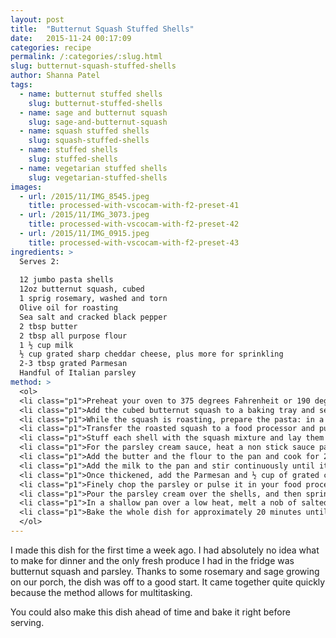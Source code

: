 ```yaml
---
layout: post
title:  "Butternut Squash Stuffed Shells"
date:   2015-11-24 00:17:09
categories: recipe
permalink: /:categories/:slug.html
slug: butternut-squash-stuffed-shells
author: Shanna Patel
tags: 
  - name: butternut stuffed shells
    slug: butternut-stuffed-shells
  - name: sage and butternut squash
    slug: sage-and-butternut-squash
  - name: squash stuffed shells
    slug: squash-stuffed-shells
  - name: stuffed shells
    slug: stuffed-shells
  - name: vegetarian stuffed shells
    slug: vegetarian-stuffed-shells
images: 
  - url: /2015/11/IMG_8545.jpeg
    title: processed-with-vscocam-with-f2-preset-41
  - url: /2015/11/IMG_3073.jpeg
    title: processed-with-vscocam-with-f2-preset-42
  - url: /2015/11/IMG_0915.jpeg
    title: processed-with-vscocam-with-f2-preset-43
ingredients: >
  Serves 2:
  
  12 jumbo pasta shells
  12oz butternut squash, cubed
  1 sprig rosemary, washed and torn
  Olive oil for roasting
  Sea salt and cracked black pepper
  2 tbsp butter
  2 tbsp all purpose flour
  1 ½ cup milk
  ½ cup grated sharp cheddar cheese, plus more for sprinkling
  2-3 tbsp grated Parmesan
  Handful of Italian parsley 
method: >
  <ol>
  <li class="p1">Preheat your oven to 375 degrees Fahrenheit or 190 degrees celsius.</li>
  <li class="p1">Add the cubed butternut squash to a baking tray and season with salt and pepper. Sprinkle the rosemary over the squash and drizzle with olive oil. Roast the squash for approximately 20 minutes until tender.</li>
  <li class="p1">While the squash is roasting, prepare the pasta: in a pan of boiling salted water, cook the shells for 8 minutes and then drain.</li>
  <li class="p1">Transfer the roasted squash to a food processor and pulse until the mixture is smooth. Taste and add more salt and pepper if necessary.</li>
  <li class="p1">Stuff each shell with the squash mixture and lay them out in your baking dish. I used an 8" square dish.</li>
  <li class="p1">For the parsley cream sauce, heat a non stick sauce pan over a medium heat.</li>
  <li class="p1">Add the butter and the flour to the pan and cook for 2 minutes, stirring frequently.</li>
  <li class="p1">Add the milk to the pan and stir continuously until it starts to thicken and simmer.</li>
  <li class="p1">Once thickened, add the Parmesan and ½ cup of grated cheddar. Stir until you have a smooth and creamy sauce.</li>
  <li class="p1">Finely chop the parsley or pulse it in your food processor and it to the cream sauce.</li>
  <li class="p1">Pour the parsley cream over the shells, and then sprinkle more grated cheddar on top.</li>
  <li class="p1">In a shallow pan over a low heat, melt a nob of salted butter. Add the sage leaves and flash fry in the bubbling butter. They will cook very quickly so take them out the minute they're coated in butter and bubbling.</li>
  <li class="p1">Bake the whole dish for approximately 20 minutes until it is bubbling and golden brown on top.</li>
  </ol>
---
```

<p>I made this dish for the first time a week ago. I had absolutely no idea what to make for dinner and the only fresh produce I had in the fridge was butternut squash and parsley. Thanks to some rosemary and sage growing on our porch, the dish was off to a good start. It came together quite quickly because the method allows for multitasking.</p>
<p>You could also make this dish ahead of time and bake it right before serving.</p>

